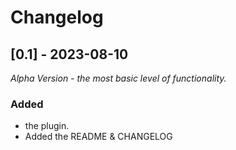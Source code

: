 # Changelog

## [0.1] - 2023-08-10

_Alpha Version - the most basic level of functionality._

### Added

- the plugin.
- Added the README & CHANGELOG
